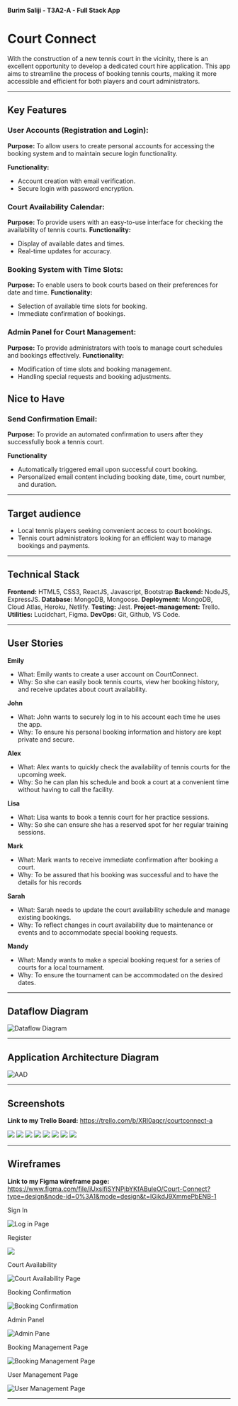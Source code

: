 **Burim Saliji - T3A2-A - Full Stack App**
# Court Connect


With the construction of a new tennis court in the vicinity, there is an excellent opportunity to develop a dedicated court hire application. This app aims to streamline the process of booking tennis courts, making it more accessible and efficient for both players and court administrators.

---

## Key Features

### User Accounts (Registration and Login):

**Purpose:** To allow users to create personal accounts for accessing the booking system and to maintain secure login functionality.

**Functionality:**
- Account creation with email verification.
- Secure login with password encryption.


### Court Availability Calendar:
**Purpose:** To provide users with an easy-to-use interface for checking the availability of tennis courts.
**Functionality:**
- Display of available dates and times.
- Real-time updates for accuracy.


### Booking System with Time Slots:
**Purpose:** To enable users to book courts based on their preferences for date and time.
**Functionality:**
- Selection of available time slots for booking.
- Immediate confirmation of bookings.


### Admin Panel for Court Management:
**Purpose:** To provide administrators with tools to manage court schedules and bookings effectively.
**Functionality:**
- Modification of time slots and booking management.
- Handling special requests and booking adjustments.


## Nice to Have

### Send Confirmation Email:
**Purpose:** To provide an automated confirmation to users after they successfully book a tennis court.

**Functionality**
- Automatically triggered email upon successful court booking.
- Personalized email content including booking date, time, court number, and duration.


---

## Target audience
- Local tennis players seeking convenient access to court bookings.
- Tennis court administrators looking for an efficient way to manage bookings and payments.

---



## Technical Stack

**Frontend:** HTML5, CSS3, ReactJS, Javascript, Bootstrap
**Backend:** NodeJS, ExpressJS.
**Database:** MongoDB, Mongoose.
**Deployment:** MongoDB, Cloud Atlas, Heroku, Netlify.
**Testing:** Jest.
**Project-management:** Trello.
**Utilities:** Lucidchart, Figma.
**DevOps:** Git, Github, VS Code.

---

## User Stories

**Emily**
- What: Emily wants to create a user account on CourtConnect.
- Why: So she can easily book tennis courts, view her booking history, and receive updates about court availability.

**John**
- What: John wants to securely log in to his account each time he uses the app.
- Why: To ensure his personal booking information and history are kept private and secure.

**Alex** 
- What: Alex wants to quickly check the availability of tennis courts for the upcoming week.
- Why: So he can plan his schedule and book a court at a convenient time without having to call the facility.

**Lisa**
- What: Lisa wants to book a tennis court for her practice sessions.
- Why: So she can ensure she has a reserved spot for her regular training sessions.

**Mark**
- What: Mark wants to receive immediate confirmation after booking a court.
- Why: To be assured that his booking was successful and to have the details for his records

**Sarah**
- What: Sarah needs to update the court availability schedule and manage existing bookings.
- Why: To reflect changes in court availability due to maintenance or events and to accommodate special booking requests.

**Mandy**
- What: Mandy wants to make a special booking request for a series of courts for a local tournament.
- Why: To ensure the tournament can be accommodated on the desired dates.

---

## Dataflow Diagram

![Dataflow Diagram](./docs/CourtConnect.jpeg)

---

## Application Architecture Diagram
![AAD](./docs/AAD.jpg)

---

##  Screenshots

**Link to my Trello Board:** <https://trello.com/b/XRI0aqcr/courtconnect-a>

![](./docs/Screenshot%202023-11-16%20055813.png)
![](./docs/Screenshot%202023-11-16%20055850.png)
![](./docs/Screenshot%202023-11-16%20202744.png)
![](./docs/Screenshot%202023-11-16%20202551.png)
![](./docs/Screenshot%202023-11-16%20202642.png)
![](./docs/Screenshot%202023-11-19%20133903.png)
![](./docs/Screenshot%202023-11-20%20132412.png)
![](./docs/Screenshot%202023-11-20%20132438.png)

---

## Wireframes 

**Link to my Figma wireframe page:** <https://www.figma.com/file/iUxsifiSYNPjbYKfABuleO/Court-Connect?type=design&node-id=0%3A1&mode=design&t=IGikdJ9XmmePbENB-1>

Sign In

![Log in Page](docs/Court%20Connect%20(1).jpg)

Register

![](docs/Court%20Connect.jpg)

Court Availability

![Court Availability Page](docs/Court%20Connect%20(2).jpg)

Booking Confirmation

![Booking Confirmation](docs/Court%20Connect%20(3).jpg)


Admin Panel

![Admin Pane](docs/Court%20Connect%20(4).jpg)

Booking Management Page

![Booking Management Page](docs/Court%20Connect%20(5).jpg)

User Management Page

![User Management Page](docs/Court%20Connect%20(6).jpg)

---